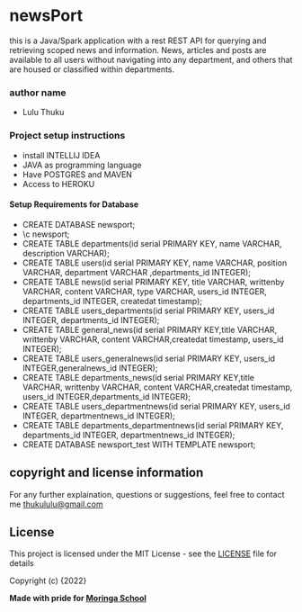 # newsPort
this is a Java/Spark application with a rest REST API for querying and retrieving scoped news and information. News, articles and posts are available to all users without navigating into any department, and others that are housed or classified within departments.

### author name
* Lulu Thuku

### Project setup instructions
* install INTELLIJ IDEA
* JAVA as programming language
* Have POSTGRES and MAVEN
* Access to HEROKU

#### Setup Requirements for Database
* CREATE DATABASE newsport;
* \c newsport;
* CREATE TABLE departments(id serial PRIMARY KEY, name VARCHAR, description VARCHAR);
* CREATE TABLE users(id serial PRIMARY KEY, name VARCHAR, position VARCHAR, department VARCHAR ,departments_id INTEGER);
* CREATE TABLE news(id serial PRIMARY KEY, title VARCHAR, writtenby VARCHAR, content VARCHAR, type VARCHAR, users_id INTEGER, departments_id INTEGER, createdat timestamp);
* CREATE TABLE users_departments(id serial PRIMARY KEY, users_id INTEGER, departments_id INTEGER);
* CREATE TABLE general_news(id serial PRIMARY KEY,title VARCHAR, writtenby VARCHAR, content VARCHAR,createdat timestamp, users_id INTEGER);
* CREATE TABLE users_generalnews(id serial PRIMARY KEY, users_id INTEGER,generalnews_id INTEGER);
* CREATE TABLE departments_news(id serial PRIMARY KEY,title VARCHAR, writtenby VARCHAR, content VARCHAR,createdat timestamp, users_id INTEGER,departments_id INTEGER);
* CREATE TABLE users_departmentnews(id serial PRIMARY KEY, users_id INTEGER, departmentnews_id INTEGER);
* CREATE TABLE departments_departmentnews(id serial PRIMARY KEY, departments_id INTEGER, departmentnews_id INTEGER);
* CREATE DATABASE newsport_test WITH TEMPLATE newsport;

## copyright and license information
For any further explaination, questions or suggestions, feel free to contact me thukululu@gmail.com

## License

This project is licensed under the MIT License - see the [LICENSE](LICENSE) file for details

Copyright (c) {2022} 

**Made with pride for <a href="https://moringaschool.com" target="_blank"> Moringa School</a>**
